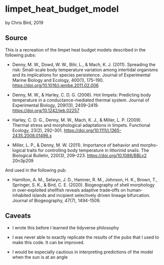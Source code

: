 # limpet_heat_budget_model

by Chris Bird, 2019

## Source
This is a recreation of the limpet heat budget models described in the following pubs:

* Denny, M. W., Dowd, W. W., Bilir, L., & Mach, K. J. (2011). Spreading the risk: Small-scale body temperature variation among intertidal organisms and its implications for species persistence. Journal  of  Experimental  Marine  Biology  and  Ecology, 400(1), 175–190. https://doi.org/10.1016/j.jembe.2011.02.006

* Denny, M. W., & Harley, C. D. G. (2006). Hot limpets: Predicting body temperature in a conductance-mediated thermal system. Journal  of  Experimental  Biology, 209(13), 2409–2419. https://doi.org/10.1242/jeb.02257

* Harley, C. D. G., Denny, M. W., Mach, K. J., & Miller, L. P. (2009). Thermal stress and morphological adaptations in limpets. Functional Ecology, 23(2), 292–301. https://doi.org/10.1111/j.1365-2435.2008.01496.x

* Miller, L. P., & Denny, M. W. (2011). Importance of behavior and morpho-logical traits for controlling body temperature in littorinid snails. The Biological  Bulletin, 220(3), 209–223. https://doi.org/10.1086/BBLv2 20n3p209

And used in the following pub:

* Hamilton, A. M., Selwyn, J. D., Hamner, R. M., Johnson, H. K., Brown, T., Springer, S. K., & Bird, C. E. (2020). Biogeography of shell morphology in over‐exploited shellfish reveals adaptive trade‐offs on human‐inhabited islands and incipient selectively driven lineage bifurcation. Journal of Biogeography, 47(7), 1494-1509.

## Caveats

* I wrote this before I learned the tidyverse philosophy

* I was never able to exactly replicate the results of the pubs that I used to make this code.  It can be improved. 

* I would be especially cautious in interpreting predictions of the model when the sun is at an angle
